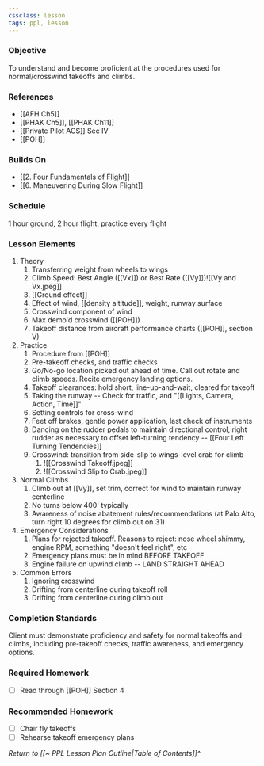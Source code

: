 ```yaml
---
cssclass: lesson
tags: ppl, lesson
---
```

### Objective
To understand and become proficient at the procedures used for normal/crosswind takeoffs and climbs. 

### References
- [[AFH Ch5]]
- [[PHAK Ch5]], [[PHAK Ch11]]
- [[Private Pilot ACS]] Sec IV
- [[POH]]

### Builds On
- [[2. Four Fundamentals of Flight]]
- [[6. Maneuvering During Slow Flight]]

### Schedule
1 hour ground, 2 hour flight, practice every flight

### Lesson Elements
1. Theory
	1. Transferring weight from wheels to wings
	2. Climb Speed: Best Angle ([[Vx]]) or Best Rate ([[Vy]])![[Vy and Vx.jpeg]]
	3. [[Ground effect]]
	4. Effect of wind, [[density altitude]], weight, runway surface
	5. Crosswind component of wind
	6. Max demo'd crosswind ([[POH]])
	7. Takeoff distance from aircraft performance charts ([[POH]], section V)
3. Practice
	1. Procedure from [[POH]]
	2. Pre-takeoff checks, and traffic checks
	3. Go/No-go location picked out ahead of time. Call out rotate and climb speeds. Recite emergency landing options.
	4. Takeoff clearances: hold short, line-up-and-wait, cleared for takeoff
	5. Taking the runway -- Check for traffic, and "[[Lights, Camera, Action, Time]]"
	6. Setting controls for cross-wind
	7. Feet off brakes, gentle power application, last check of instruments
	8. Dancing on the rudder pedals to maintain directional control, right rudder as necessary to offset left-turning tendency -- [[Four Left Turning Tendencies]]
	9. Crosswind: transition from side-slip to wings-level crab for climb
		1. ![[Crosswind Takeoff.jpeg]]
		2. ![[Crosswind Slip to Crab.jpeg]]
4. Normal Climbs 
	1. Climb out at [[Vy]], set trim, correct for wind to maintain runway centerline
	2. No turns below 400' typically
	3. Awareness of noise abatement rules/recommendations (at Palo Alto, turn right 10 degrees for climb out on 31)
5. Emergency Considerations
	1. Plans for rejected takeoff. Reasons to reject: nose wheel shimmy, engine RPM, something "doesn't feel right", etc
	2. Emergency plans must be in mind BEFORE TAKEOFF
	3. Engine failure on upwind climb -- LAND STRAIGHT AHEAD
6. Common Errors
	1. Ignoring crosswind
	2. Drifting from centerline during takeoff roll
	3. Drifting from centerline during climb out

### Completion Standards
Client must demonstrate proficiency and safety for normal takeoffs and climbs, including pre-takeoff checks, traffic awareness, and emergency options.

### Required Homework
 - [ ] Read through [[POH]] Section 4

### Recommended Homework 
- [ ] Chair fly takeoffs
- [ ] Rehearse takeoff emergency plans

*Return to [[~ PPL Lesson Plan Outline|Table of Contents]]^*
